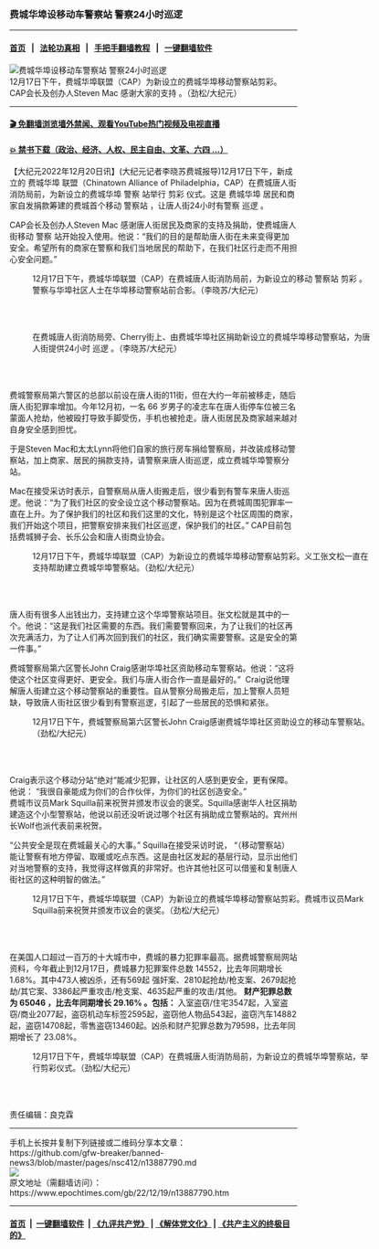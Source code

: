 ### 费城华埠设移动车警察站 警察24小时巡逻
------------------------

#### [首页](https://github.com/gfw-breaker/banned-news3/blob/master/README.md) &nbsp;&nbsp;|&nbsp;&nbsp; [法轮功真相](https://github.com/begood0513/basic/blob/master/README.md)  &nbsp;&nbsp;|&nbsp;&nbsp; [手把手翻墙教程](https://github.com/gfw-breaker/guides/wiki)  &nbsp;&nbsp;|&nbsp;&nbsp; [一键翻墙软件](https://github.com/gfw-breaker/nogfw/blob/master/README.md)  



<div><img alt="费城华埠设移动车警察站 警察24小时巡逻" class="attachment-djy_600_400 size-djy_600_400 wp-post-image" src="https://i.epochtimes.com/assets/uploads/2022/12/id13887795-DSC9012-600x400.jpeg"/>
<div class="caption">
 12月17日下午，费城华埠联盟（CAP）为新设立的费城华埠移动警察站剪彩。CAP会长及创办人Steven Mac 感谢大家的支持 。（劲松/大纪元）
</div></div><hr/>

#### [ 🎬  免翻墙浏览墙外禁闻、观看YouTube热门视频及电视直播](https://github.com/gfw-breaker/HelloWorld)

#### [ 💥  禁书下载（政治、经济、人权、民主自由、文革、六四 ...）](https://github.com/gfw-breaker/books/blob/master/README.md)

<div><p>
 【大纪元2022年12月20日讯】(大纪元记者李晓苏费城报导)12月17日下午，新成立的
 <ok href="https://www.epochtimes.com/gb/tag/%E8%B4%B9%E5%9F%8E%E5%8D%8E%E5%9F%A0.html">
  费城华埠
 </ok>
 联盟（Chinatown Alliance of Philadelphia，CAP）在费城唐人街消防局前，为新设立的费城华埠
 <ok href="https://www.epochtimes.com/gb/tag/%E8%AD%A6%E5%AF%9F.html">
  警察
 </ok>
 站举行
 <ok href="https://www.epochtimes.com/gb/tag/%E5%89%AA%E5%BD%A9.html">
  剪彩
 </ok>
 仪式。这是
 <ok href="https://www.epochtimes.com/gb/tag/%E8%B4%B9%E5%9F%8E%E5%8D%8E%E5%9F%A0.html">
  费城华埠
 </ok>
 居民和商家自发捐款筹建的费城首个移动
 <ok href="https://www.epochtimes.com/gb/tag/%E8%AD%A6%E5%AF%9F%E7%AB%99.html">
  警察站
 </ok>
 ，让唐人街24小时有警察
 <ok href="https://www.epochtimes.com/gb/tag/%E5%B7%A1%E9%80%BB.html">
  巡逻
 </ok>
 。
</p>
<p>
 CAP会长及创办人Steven Mac 感谢唐人街居民及商家的支持及捐助，使费城唐人街移动
 <ok href="https://www.epochtimes.com/gb/tag/%E8%AD%A6%E5%AF%9F.html">
  警察
 </ok>
 站开始投入使用。他说：“我们的目的是帮助唐人街在未来变得更加安全。希望所有的商家在警察和我们当地居民的帮助下，在我们社区行走而不用担心安全问题。”
</p>
<figure aria-describedby="caption-attachment-13887799" class="wp-caption aligncenter" id="attachment_13887799" style="width: 600px">
 <ok href="https://i.epochtimes.com/assets/uploads/2022/12/id13887799-Mobile-Police-Station2-e1671467981810.jpeg" target="_blank">
  <img alt="" class="size-full wp-image-13887799" src="https://i.epochtimes.com/assets/uploads/2022/12/id13887799-Mobile-Police-Station2-e1671467981810.jpeg"/>
 </ok>
 <br/><figcaption class="wp-caption-text" id="caption-attachment-13887799">
  12月17日下午，费城华埠联盟（CAP）在费城唐人街消防局前，为新设立的移动
  <ok href="https://www.epochtimes.com/gb/tag/%E8%AD%A6%E5%AF%9F%E7%AB%99.html">
   警察站
  </ok>
  <ok href="https://www.epochtimes.com/gb/tag/%E5%89%AA%E5%BD%A9.html">
   剪彩
  </ok>
  。警察与华埠社区人士在华埠移动警察站前合影。（李晓苏/大纪元）
 </figcaption><br/>
</figure><br/>
<figure aria-describedby="caption-attachment-13887800" class="wp-caption aligncenter" id="attachment_13887800" style="width: 600px">
 <ok href="https://i.epochtimes.com/assets/uploads/2022/12/id13887800-Mobile-police-station-e1671468129664.jpeg" target="_blank">
  <img alt="" class="size-full wp-image-13887800" src="https://i.epochtimes.com/assets/uploads/2022/12/id13887800-Mobile-police-station-e1671468129664.jpeg"/>
 </ok>
 <br/><figcaption class="wp-caption-text" id="caption-attachment-13887800">
  在费城唐人街消防局旁、Cherry街上、由费城华埠社区捐助新设立的费城华埠移动警察站，为唐人街提供24小时
  <ok href="https://www.epochtimes.com/gb/tag/%E5%B7%A1%E9%80%BB.html">
   巡逻
  </ok>
  。（李晓苏/大纪元）
 </figcaption><br/>
</figure><br/>
<p>
 费城警察局第六警区的总部以前设在唐人街的11街，但在大约一年前被移走，随后唐人街犯罪率增加。今年12月初，一名 66 岁男子的凌志车在唐人街停车位被三名蒙面人抢劫，他被殴打导致手脚受伤，手机也被抢走。唐人街居民及商家越来越对自身安全感到担忧。
</p>
<p>
 于是Steven Mac和太太Lynn将他们自家的旅行房车捐给警察局，并改装成移动警察站，加上商家、居民的捐款支持，请警察来唐人街巡逻，成立费城华埠警察分站。
</p>
<p>
 Mac在接受采访时表示，自警察局从唐人街搬走后，很少看到有警车来唐人街巡逻。他说：“为了我们社区的安全设立这个移动警察站。因为在费城周围犯罪率一直在上升。为了保护我们的社区和我们这里的文化，特别是这个社区周围的商家，我们开始这个项目，把警察安排来我们社区巡逻，保护我们的社区。” CAP目前包括费城狮子会、长乐公会和唐人街商业协会。
</p>
<figure aria-describedby="caption-attachment-13887796" class="wp-caption aligncenter" id="attachment_13887796" style="width: 600px">
 <ok href="https://i.epochtimes.com/assets/uploads/2022/12/id13887796-DSC9066-copy-e1671467472640.jpg" target="_blank">
  <img alt="" class="size-full wp-image-13887796" src="https://i.epochtimes.com/assets/uploads/2022/12/id13887796-DSC9066-copy-e1671467472640.jpg"/>
 </ok>
 <br/><figcaption class="wp-caption-text" id="caption-attachment-13887796">
  12月17日下午，费城华埠联盟（CAP）为新设立的费城华埠移动警察站剪彩。义工张文松一直在支持帮助建立费城华埠警察站。（劲松/大纪元）
 </figcaption><br/>
</figure><br/>
<p>
 唐人街有很多人出钱出力，支持建立这个华埠警察站项目。张文松就是其中的一个。他说：“这是我们社区需要的东西。我们需要警察回来，为了让我们的社区再次充满活力，为了让人们再次回到我们的社区，我们确实需要警察。这是安全的第一件事。”
</p>
<p>
 费城警察局第六区警长John Craig感谢华埠社区资助移动车警察站。他说：“这将使这个社区变得更好、更安全。我们与唐人街合作一直是最好的。”  Craig说他理解唐人街建立这个移动警察站的重要性。自从警察分局搬走后，加上警察人员短缺，导致唐人街社区很少看到有警察巡逻，引起了一些居民的恐惧和紧张。
</p>
<figure aria-describedby="caption-attachment-13887797" class="wp-caption aligncenter" id="attachment_13887797" style="width: 600px">
 <ok href="https://i.epochtimes.com/assets/uploads/2022/12/id13887797-DSC9042-e1671467671179.jpeg" target="_blank">
  <img alt="" class="size-full wp-image-13887797" src="https://i.epochtimes.com/assets/uploads/2022/12/id13887797-DSC9042-e1671467671179.jpeg"/>
 </ok>
 <br/><figcaption class="wp-caption-text" id="caption-attachment-13887797">
  12月17日下午，费城警察局第六区警长John Craig感谢费城华埠社区资助设立的移动车警察站。（劲松/大纪元）
 </figcaption><br/>
</figure><br/>
<p>
 Craig表示这个移动分站“绝对“能减少犯罪，让社区的人感到更安全，更有保障。他说： “我很自豪能成为你们的合作伙伴，为你们的社区创造安全。”
 <br/>
 费城市议员Mark Squilla前来祝贺并颁发市议会的褒奖。Squilla感谢华人社区捐助建造这个小型警察站，他说以前还没听说过哪个社区有捐助成立警察站的。宾州州长Wolf也派代表前来祝贺。
</p>
<p>
 “公共安全是现在费城最关心的大事。” Squilla在接受采访时说， “（移动警察站）能让警察有地方停留、取暖或吃点东西。这是由社区发起的基层行动，显示出他们对当地警察的支持，我觉得这样做真的非常好。也许其他社区可以借鉴和复制唐人街社区的这种明智的做法。”
</p>
<figure aria-describedby="caption-attachment-13887798" class="wp-caption aligncenter" id="attachment_13887798" style="width: 600px">
 <ok href="https://i.epochtimes.com/assets/uploads/2022/12/id13887798-DSC9097-e1671467775317.jpeg" target="_blank">
  <img alt="" class="size-full wp-image-13887798" src="https://i.epochtimes.com/assets/uploads/2022/12/id13887798-DSC9097-e1671467775317.jpeg"/>
 </ok>
 <br/><figcaption class="wp-caption-text" id="caption-attachment-13887798">
  12月17日下午，费城华埠联盟（CAP）为新设立的费城华埠移动警察站剪彩。费城市议员Mark Squilla前来祝贺并颁发市议会的褒奖。（劲松/大纪元）
 </figcaption><br/>
</figure><br/>
<p>
 在美国人口超过一百万的十大城市中，费城的暴力犯罪率最高。据费城警察局网站资料，今年截止到12月17日，费城暴力犯罪案件总数 14552，比去年同期增长 1.68%。其中473人被凶杀，还有569起 强奸案、2810起抢劫/枪支案、2679起抢劫/其它案、3386起严重攻击/枪支案、4635起严重的攻击/其他。
 <strong>
  财产犯罪总数为
 </strong>
 <strong>
  65046
 </strong>
 <strong>
  ，比去年同期增长
 </strong>
 <strong>
  29.16%
 </strong>
 <strong>
  。包括：
 </strong>
 入室盗窃/住宅3547起，入室盗窃/商业2077起，盗窃机动车标签2595起，盗窃他人物品543起，盗窃汽车14882起，盗窃14708起，零售盗窃13460起。凶杀和财产犯罪总数为79598，比去年同期增长了 23.08%。
</p>
<figure aria-describedby="caption-attachment-13887801" class="wp-caption aligncenter" id="attachment_13887801" style="width: 600px">
 <ok href="https://i.epochtimes.com/assets/uploads/2022/12/id13887801-DSC8953-e1671468255424.jpeg" target="_blank">
  <img alt="" class="size-full wp-image-13887801" src="https://i.epochtimes.com/assets/uploads/2022/12/id13887801-DSC8953-e1671468255424.jpeg"/>
 </ok>
 <br/><figcaption class="wp-caption-text" id="caption-attachment-13887801">
  12月17日下午，费城华埠联盟（CAP）在费城唐人街消防局前，为新设立的费城华埠警察站，举行剪彩仪式。（劲松/大纪元）
 </figcaption><br/>
</figure><br/>
<p>
 责任编辑：良克霖
</p>
<p>
</p>
</div>
<hr/>
手机上长按并复制下列链接或二维码分享本文章：<br/>
https://github.com/gfw-breaker/banned-news3/blob/master/pages/nsc412/n13887790.md <br/>
<a href='https://github.com/gfw-breaker/banned-news3/blob/master/pages/nsc412/n13887790.md'><img src='https://github.com/gfw-breaker/banned-news3/blob/master/pages/nsc412/n13887790.md.png'/></a> <br/>
原文地址（需翻墙访问）：https://www.epochtimes.com/gb/22/12/19/n13887790.htm


------------------------
#### [首页](https://github.com/gfw-breaker/banned-news3/blob/master/README.md) &nbsp;|&nbsp; [一键翻墙软件](https://github.com/gfw-breaker/nogfw/blob/master/README.md) &nbsp;| [《九评共产党》](https://github.com/gfw-breaker/9ping.md/blob/master/README.md#九评之一评共产党是什么) | [《解体党文化》](https://github.com/gfw-breaker/jtdwh.md/blob/master/README.md) | [《共产主义的终极目的》](https://github.com/gfw-breaker/gczydzjmd.md/blob/master/README.md)


<img src='http://gfw-breaker.win/banned-news3/pages/nsc412/n13887790.md' width='0px' height='0px'/>